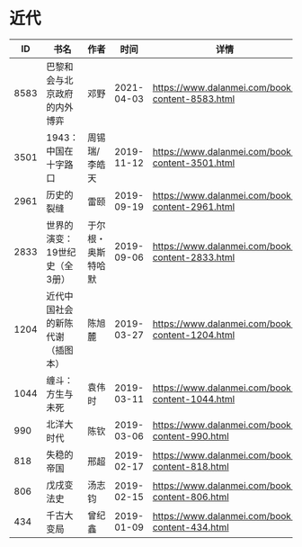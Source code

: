 # 近代

| ID | 书名 | 作者 | 时间 | 详情 | 下载页面 | EPUB下载链接 | MOBI下载链接 | AZW3下载链接 |
| --- | --- | --- | --- | --- | --- | --- | --- | --- |
| 8583 | 巴黎和会与北京政府的内外博弈 | 邓野 | 2021-04-03 | https://www.dalanmei.com/book-content-8583.html | https://www.dalanmei.com/download-book-8583.html | http://ct.dalanmei.com/f/31084289-571711369-8e38b9 | http://ct.dalanmei.com/f/31084289-572114757-9b65c2 | http://ct.dalanmei.com/f/31084289-572133758-d72073 |
| 3501 | 1943：中国在十字路口 | 周锡瑞/李皓天 | 2019-11-12 | https://www.dalanmei.com/book-content-3501.html | https://www.dalanmei.com/download-book-3501.html | http://ct.dalanmei.com/f/31084289-571552933-41aeb3 | http://ct.dalanmei.com/f/31084289-571883390-dd0017 | http://ct.dalanmei.com/f/31084289-572069565-1f2d9e |
| 2961 | 历史的裂缝 | 雷颐 | 2019-09-19 | https://www.dalanmei.com/book-content-2961.html | https://www.dalanmei.com/download-book-2961.html | http://ct.dalanmei.com/f/31084289-571561726-3f818c | http://ct.dalanmei.com/f/31084289-571989159-8462a9 | http://ct.dalanmei.com/f/31084289-571840545-e705dd |
| 2833 | 世界的演变：19世纪史（全3册） | 于尔根・奥斯特哈默 | 2019-09-06 | https://www.dalanmei.com/book-content-2833.html | https://www.dalanmei.com/download-book-2833.html | http://ct.dalanmei.com/f/31084289-571586876-16b7ba | http://ct.dalanmei.com/f/31084289-571732476-b69ed2 | http://ct.dalanmei.com/f/31084289-571844111-5f24a8 |
| 1204 | 近代中国社会的新陈代谢（插图本） | 陈旭麓 | 2019-03-27 | https://www.dalanmei.com/book-content-1204.html |  |  |  |  |
| 1044 | 缠斗：方生与未死 | 袁伟时 | 2019-03-11 | https://www.dalanmei.com/book-content-1044.html |  |  |  |  |
| 990 | 北洋大时代 | 陈钦 | 2019-03-06 | https://www.dalanmei.com/book-content-990.html |  |  |  |  |
| 818 | 失稳的帝国 | 邢超 | 2019-02-17 | https://www.dalanmei.com/book-content-818.html | https://www.dalanmei.com/download-book-818.html | http://ct.dalanmei.com/f/31084289-571451918-17d242 | http://ct.dalanmei.com/f/31084289-571785563-023ae4 | http://ct.dalanmei.com/f/31084289-571885530-73b431 |
| 806 | 戊戌变法史 | 汤志钧 | 2019-02-15 | https://www.dalanmei.com/book-content-806.html | https://www.dalanmei.com/download-book-806.html | http://ct.dalanmei.com/f/31084289-584473448-1d5538 | http://ct.dalanmei.com/f/31084289-582969107-aa371c | http://ct.dalanmei.com/f/31084289-582968036-91a96f |
| 434 | 千古大变局 | 曾纪鑫 | 2019-01-09 | https://www.dalanmei.com/book-content-434.html | https://www.dalanmei.com/download-book-434.html | http://ct.dalanmei.com/f/31084289-571454617-f0e965 | http://ct.dalanmei.com/f/31084289-571787730-1a609f | http://ct.dalanmei.com/f/31084289-571888397-eba1c2 |
